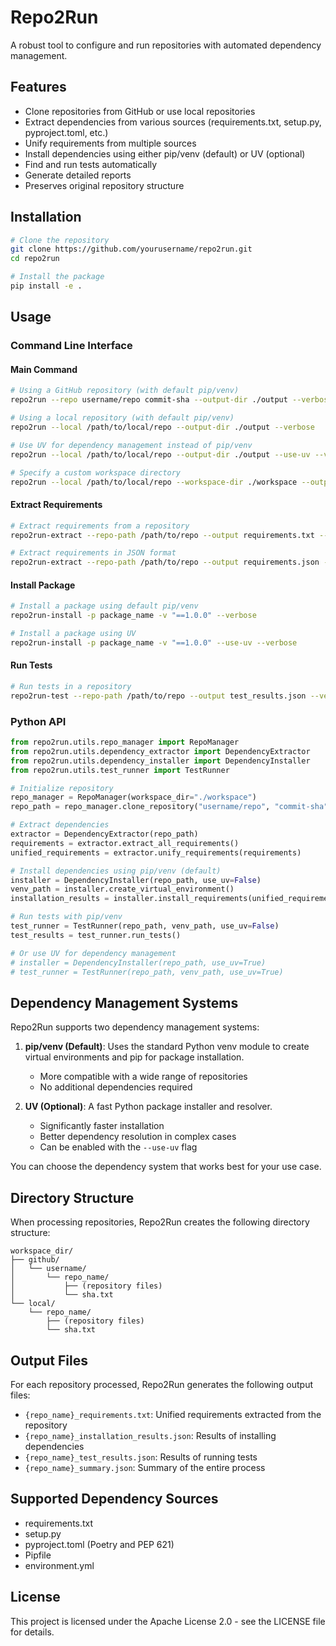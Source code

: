 # Repo2Run

A robust tool to configure and run repositories with automated dependency management.

## Features

- Clone repositories from GitHub or use local repositories
- Extract dependencies from various sources (requirements.txt, setup.py, pyproject.toml, etc.)
- Unify requirements from multiple sources
- Install dependencies using either pip/venv (default) or UV (optional)
- Find and run tests automatically
- Generate detailed reports
- Preserves original repository structure

## Installation

```bash
# Clone the repository
git clone https://github.com/yourusername/repo2run.git
cd repo2run

# Install the package
pip install -e .
```

## Usage

### Command Line Interface

#### Main Command

```bash
# Using a GitHub repository (with default pip/venv)
repo2run --repo username/repo commit-sha --output-dir ./output --verbose

# Using a local repository (with default pip/venv)
repo2run --local /path/to/local/repo --output-dir ./output --verbose

# Use UV for dependency management instead of pip/venv
repo2run --local /path/to/local/repo --output-dir ./output --use-uv --verbose

# Specify a custom workspace directory
repo2run --local /path/to/local/repo --workspace-dir ./workspace --output-dir ./output
```

#### Extract Requirements

```bash
# Extract requirements from a repository
repo2run-extract --repo-path /path/to/repo --output requirements.txt --verbose

# Extract requirements in JSON format
repo2run-extract --repo-path /path/to/repo --output requirements.json --json --verbose
```

#### Install Package

```bash
# Install a package using default pip/venv
repo2run-install -p package_name -v "==1.0.0" --verbose

# Install a package using UV
repo2run-install -p package_name -v "==1.0.0" --use-uv --verbose
```

#### Run Tests

```bash
# Run tests in a repository
repo2run-test --repo-path /path/to/repo --output test_results.json --verbose
```

### Python API

```python
from repo2run.utils.repo_manager import RepoManager
from repo2run.utils.dependency_extractor import DependencyExtractor
from repo2run.utils.dependency_installer import DependencyInstaller
from repo2run.utils.test_runner import TestRunner

# Initialize repository
repo_manager = RepoManager(workspace_dir="./workspace")
repo_path = repo_manager.clone_repository("username/repo", "commit-sha")

# Extract dependencies
extractor = DependencyExtractor(repo_path)
requirements = extractor.extract_all_requirements()
unified_requirements = extractor.unify_requirements(requirements)

# Install dependencies using pip/venv (default)
installer = DependencyInstaller(repo_path, use_uv=False)
venv_path = installer.create_virtual_environment()
installation_results = installer.install_requirements(unified_requirements, venv_path)

# Run tests with pip/venv
test_runner = TestRunner(repo_path, venv_path, use_uv=False)
test_results = test_runner.run_tests()

# Or use UV for dependency management
# installer = DependencyInstaller(repo_path, use_uv=True)
# test_runner = TestRunner(repo_path, venv_path, use_uv=True)
```

## Dependency Management Systems

Repo2Run supports two dependency management systems:

1. **pip/venv (Default)**: Uses the standard Python venv module to create virtual environments and pip for package installation.
   - More compatible with a wide range of repositories
   - No additional dependencies required

2. **UV (Optional)**: A fast Python package installer and resolver.
   - Significantly faster installation
   - Better dependency resolution in complex cases
   - Can be enabled with the `--use-uv` flag

You can choose the dependency system that works best for your use case.

## Directory Structure

When processing repositories, Repo2Run creates the following directory structure:

```
workspace_dir/
├── github/
│   └── username/
│       └── repo_name/
│           ├── (repository files)
│           └── sha.txt
└── local/
    └── repo_name/
        ├── (repository files)
        └── sha.txt
```

## Output Files

For each repository processed, Repo2Run generates the following output files:

- `{repo_name}_requirements.txt`: Unified requirements extracted from the repository
- `{repo_name}_installation_results.json`: Results of installing dependencies
- `{repo_name}_test_results.json`: Results of running tests
- `{repo_name}_summary.json`: Summary of the entire process

## Supported Dependency Sources

- requirements.txt
- setup.py
- pyproject.toml (Poetry and PEP 621)
- Pipfile
- environment.yml

## License

This project is licensed under the Apache License 2.0 - see the LICENSE file for details. 